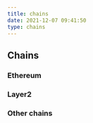 ```yaml
---
title: chains
date: 2021-12-07 09:41:50
type: chains
---
```


## Chains

### Ethereum

### Layer2

### Other chains
